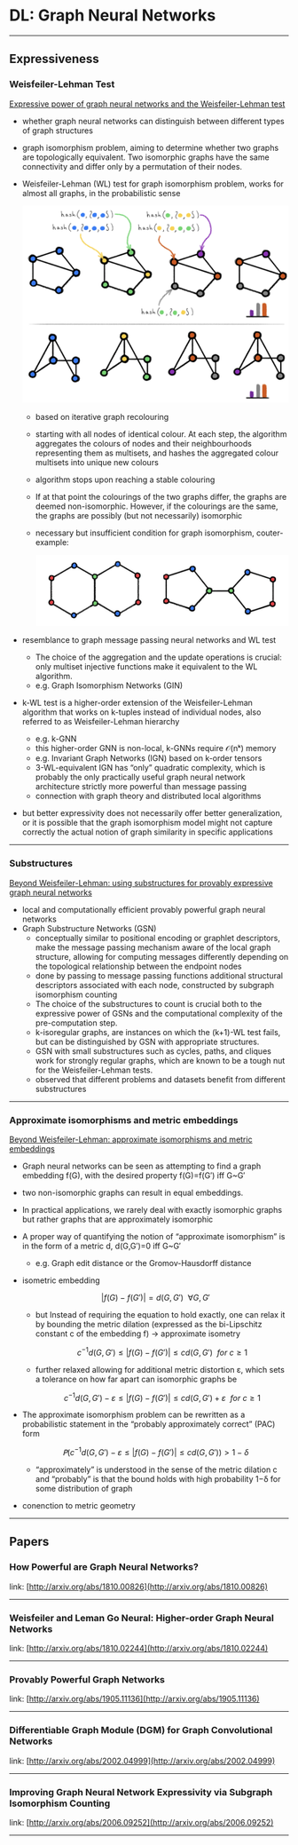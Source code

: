 # DL: Graph Neural Networks

---

## Expressiveness

### Weisfeiler-Lehman Test

[Expressive power of graph neural networks and the Weisfeiler-Lehman test](https://towardsdatascience.com/expressive-power-of-graph-neural-networks-and-the-weisefeiler-lehman-test-b883db3c7c49)

- whether graph neural networks can distinguish between different types of graph structures
- graph isomorphism problem, aiming to determine whether two graphs are topologically equivalent. Two isomorphic graphs have the same connectivity and differ only by a permutation of their nodes.
- Weisfeiler-Lehman (WL) test for graph isomorphism problem, works for almost all graphs, in the probabilistic sense

    ![DL%20Graph%20Neural%20Networks%205a3802651fe448a48ae88a3f3888f3b9/gnn2.png](DL%20Graph%20Neural%20Networks%205a3802651fe448a48ae88a3f3888f3b9/gnn2.png)

    - based on iterative graph recolouring
    - starting with all nodes of identical colour. At each step, the algorithm aggregates the colours of nodes and their neighbourhoods representing them as multisets, and hashes the aggregated colour multisets into unique new colours
    - algorithm stops upon reaching a stable colouring
    - If at that point the colourings of the two graphs differ, the graphs are deemed non-isomorphic. However, if the colourings are the same, the graphs are possibly (but not necessarily) isomorphic
    - necessary but insufficient condition for graph isomorphism, couter-example:

        ![DL%20Graph%20Neural%20Networks%205a3802651fe448a48ae88a3f3888f3b9/gnn1.png](DL%20Graph%20Neural%20Networks%205a3802651fe448a48ae88a3f3888f3b9/gnn1.png)

- resemblance to graph message passing neural networks and WL test
    - The choice of the aggregation and the update operations is crucial: only multiset injective functions make it equivalent to the WL algorithm.
    - e.g. Graph Isomorphism Networks (GIN)
- k-WL test is a higher-order extension of the Weisfeiler-Lehman algorithm that works on k-tuples instead of individual nodes, also referred to as Weisfeiler-Lehman hierarchy
    - e.g. k-GNN
    - this higher-order GNN is non-local, k-GNNs require 𝒪(nᵏ) memory
    - e.g. Invariant Graph Networks (IGN) based on k-order tensors
    - 3-WL-equivalent IGN has “only” quadratic complexity, which is probably the only practically useful graph neural network architecture strictly more powerful than message passing
    - connection with graph theory and distributed local algorithms
- but better expressivity does not necessarily offer better generalization, or it is possible that the graph isomorphism model might not capture correctly the actual notion of graph similarity in specific applications

---

### Substructures

[Beyond Weisfeiler-Lehman: using substructures for provably expressive graph neural networks](https://towardsdatascience.com/beyond-weisfeiler-lehman-using-substructures-for-provably-expressive-graph-neural-networks-d476ad665fa3)

- local and computationally efficient provably powerful graph neural networks
- Graph Substructure Networks (GSN)
    - conceptually similar to positional encoding or graphlet descriptors, make the message passing mechanism aware of the local graph structure, allowing for computing messages differently depending on the topological relationship between the endpoint nodes
    - done by passing to message passing functions additional structural descriptors associated with each node, constructed by subgraph isomorphism counting
    - The choice of the substructures to count is crucial both to the expressive power of GSNs and the computational complexity of the pre-computation step.
    - k-isoregular graphs, are instances on which the (k+1)-WL test fails, but can be distinguished by GSN with appropriate structures.
    - GSN with small substructures such as cycles, paths, and cliques work for strongly regular graphs, which are known to be a tough nut for the Weisfeiler-Lehman tests.
    - observed that different problems and datasets benefit from different substructures

---

### Approximate isomorphisms and metric embeddings

[Beyond Weisfeiler-Lehman: approximate isomorphisms and metric embeddings](https://towardsdatascience.com/beyond-weisfeiler-lehman-approximate-isomorphisms-and-metric-embeddings-f7b816b75751)

- Graph neural networks can be seen as attempting to find a graph embedding f(G), with the desired property f(G)=f(G′) iff G~G′
- two non-isomorphic graphs can result in equal embeddings.
- In practical applications, we rarely deal with exactly isomorphic graphs but rather graphs that are approximately isomorphic
- A proper way of quantifying the notion of “approximate isomorphism” is in the form of a metric d, d(G,G′)=0 iff G~G′
    - e.g. Graph edit distance or the Gromov-Hausdorff distance
- isometric embedding

    $$|f(G)−f(G′)|=d(G,G′)\ \  \forall G, G′$$

    - but Instead of requiring the equation to hold exactly, one can relax it by bounding the metric dilation (expressed as the bi-Lipschitz constant c of the embedding f) → approximate isometry

        $$c^{-1} d(G,G′) ≤ |f(G)−f(G′)| ≤ c d(G,G′)\ \  for\  c≥1$$

    - further relaxed allowing for additional metric distortion ε, which sets a tolerance on how far apart can isomorphic graphs be

        $$c^{-1} d(G,G′)−ε ≤ |f(G)−f(G′)| ≤ c d(G,G′)+ε \ \ for\  c≥1$$

- The approximate isomorphism problem can be rewritten as a probabilistic statement in the “probably approximately correct” (PAC) form

    $$𝖯\bigg( c^{-1} d(G,G′)−ε ≤ |f(G)−f(G′)| ≤ c d(G,G′) \bigg) > 1−δ$$

    - “approximately” is understood in the sense of the metric dilation c and “probably” is that the bound holds with high probability 1−δ for some distribution of graph
- conenction to metric geometry

---

## Papers

### How Powerful are Graph Neural Networks?

link: [http://arxiv.org/abs/1810.00826](http://arxiv.org/abs/1810.00826)

---

### Weisfeiler and Leman Go Neural: Higher-order Graph Neural Networks

link: [http://arxiv.org/abs/1810.02244](http://arxiv.org/abs/1810.02244)

---

### Provably Powerful Graph Networks

link: [http://arxiv.org/abs/1905.11136](http://arxiv.org/abs/1905.11136)

---

### Differentiable Graph Module (DGM) for Graph Convolutional Networks

link: [http://arxiv.org/abs/2002.04999](http://arxiv.org/abs/2002.04999)

---

### Improving Graph Neural Network Expressivity via Subgraph Isomorphism Counting

link: [http://arxiv.org/abs/2006.09252](http://arxiv.org/abs/2006.09252)

---